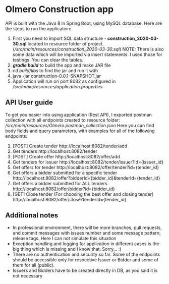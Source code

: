 # Olmero Construction app
API is built with the Java 8 in Spring Boot, using MySQL database.
Here are the steps to run the application:
1. First you need to import SQL data structure - **construction_2020-03-30.sql** located in resource folder of project. (_/src/main/resources/construction_2020-03-30.sql_)
NOTE: There is also some data which will be imported via insert statements. I used those for testings. You can clear the tables.
2. _**gradle build**_ to build the app and make JAR file
3. cd _build/libs_ to find the jar and run it with
4. java -jar construction-0.0.1-SNAPSHOT.jar
5. Application will run on port 8082 as configured in _/src/main/resources/application.properties_

## API User guide
To get you easier into using application (Rest API), I exported postman collection with all endpoints created to resource folder: _/src/main/resources/Olmero.postman_collection.json_
Here you can find body fields and query parameters, with examples for all of the following endpoints:
1. [POST] Create tender
http://localhost:8082/tender/add
2. Get tenders
http://localhost:8082/tender
3. [POST] Create offer
http://localhost:8082/offer/add
4. Get tenders for issuer
http://localhost:8082/tender/issuer?id={issuer_id}
5. Get offers for tender
http://localhost:8082/offer/tender?id={tender_id}
6. Get offers a bidder submitted for a specific tender
http://localhost:8082/offer?bidderId={bidder_id}&tenderId={tender_id}
7. Get offers a bidder submitted for ALL tenders
http://localhost:8082/offer/bidder?id={bidder_id}
8. [GET] Close tender (For choosing the best offer and closing tender)
http://localhost:8082/offer/close?tenderId={tender_id}

## Additional notes
- In professional environment, there will be more branches, pull requests, and commit messages with issues number and some message pattern, release tags. Here I can not simulate this situation
- Exception handling and logging for application in different cases is the big thing which is missing and I know that. Sorry... :) 
- There are no authentication and security so far. Some of the endpoints should be accessible only for respective Issuer or Bidder and some of them for all (public).
- Issuers and Bidders have to be created directly in DB, as you said it is not necessary